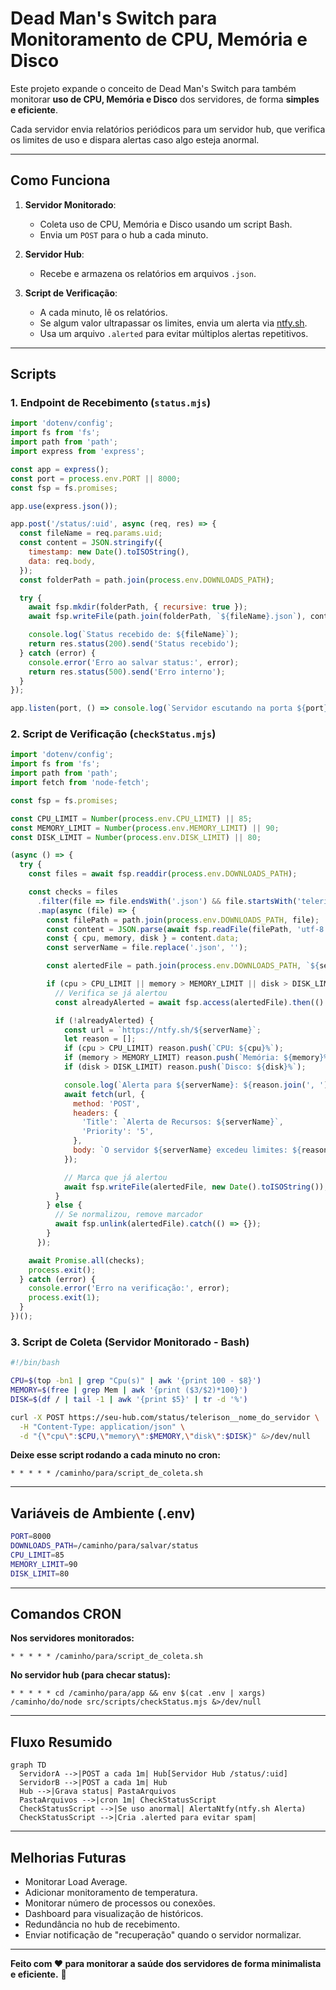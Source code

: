 # Dead Man's Switch para Monitoramento de CPU, Memória e Disco

Este projeto expande o conceito de Dead Man's Switch para também monitorar **uso de CPU, Memória e Disco** dos servidores, de forma **simples e eficiente**.

Cada servidor envia relatórios periódicos para um servidor hub, que verifica os limites de uso e dispara alertas caso algo esteja anormal.

---

## Como Funciona

1. **Servidor Monitorado**:
    - Coleta uso de CPU, Memória e Disco usando um script Bash.
    - Envia um `POST` para o hub a cada minuto.

2. **Servidor Hub**:
    - Recebe e armazena os relatórios em arquivos `.json`.

3. **Script de Verificação**:
    - A cada minuto, lê os relatórios.
    - Se algum valor ultrapassar os limites, envia um alerta via [ntfy.sh](https://ntfy.sh/).
    - Usa um arquivo `.alerted` para evitar múltiplos alertas repetitivos.


---

## Scripts

### 1. Endpoint de Recebimento (`status.mjs`)

```javascript
import 'dotenv/config';
import fs from 'fs';
import path from 'path';
import express from 'express';

const app = express();
const port = process.env.PORT || 8000;
const fsp = fs.promises;

app.use(express.json());

app.post('/status/:uid', async (req, res) => {
  const fileName = req.params.uid;
  const content = JSON.stringify({
    timestamp: new Date().toISOString(),
    data: req.body,
  });
  const folderPath = path.join(process.env.DOWNLOADS_PATH);

  try {
    await fsp.mkdir(folderPath, { recursive: true });
    await fsp.writeFile(path.join(folderPath, `${fileName}.json`), content);

    console.log(`Status recebido de: ${fileName}`);
    return res.status(200).send('Status recebido');
  } catch (error) {
    console.error('Erro ao salvar status:', error);
    return res.status(500).send('Erro interno');
  }
});

app.listen(port, () => console.log(`Servidor escutando na porta ${port}`));
```


### 2. Script de Verificação (`checkStatus.mjs`)

```javascript
import 'dotenv/config';
import fs from 'fs';
import path from 'path';
import fetch from 'node-fetch';

const fsp = fs.promises;

const CPU_LIMIT = Number(process.env.CPU_LIMIT) || 85;
const MEMORY_LIMIT = Number(process.env.MEMORY_LIMIT) || 90;
const DISK_LIMIT = Number(process.env.DISK_LIMIT) || 80;

(async () => {
  try {
    const files = await fsp.readdir(process.env.DOWNLOADS_PATH);

    const checks = files
      .filter(file => file.endsWith('.json') && file.startsWith('telerison__'))
      .map(async (file) => {
        const filePath = path.join(process.env.DOWNLOADS_PATH, file);
        const content = JSON.parse(await fsp.readFile(filePath, 'utf-8'));
        const { cpu, memory, disk } = content.data;
        const serverName = file.replace('.json', '');

        const alertedFile = path.join(process.env.DOWNLOADS_PATH, `${serverName}.alerted`);

        if (cpu > CPU_LIMIT || memory > MEMORY_LIMIT || disk > DISK_LIMIT) {
          // Verifica se já alertou
          const alreadyAlerted = await fsp.access(alertedFile).then(() => true).catch(() => false);

          if (!alreadyAlerted) {
            const url = `https://ntfy.sh/${serverName}`;
            let reason = [];
            if (cpu > CPU_LIMIT) reason.push(`CPU: ${cpu}%`);
            if (memory > MEMORY_LIMIT) reason.push(`Memória: ${memory}%`);
            if (disk > DISK_LIMIT) reason.push(`Disco: ${disk}%`);

            console.log(`Alerta para ${serverName}: ${reason.join(', ')}`);
            await fetch(url, {
              method: 'POST',
              headers: {
                'Title': `Alerta de Recursos: ${serverName}`,
                'Priority': '5',
              },
              body: `O servidor ${serverName} excedeu limites: ${reason.join(', ')}.`,
            });

            // Marca que já alertou
            await fsp.writeFile(alertedFile, new Date().toISOString());
          }
        } else {
          // Se normalizou, remove marcador
          await fsp.unlink(alertedFile).catch(() => {});
        }
      });

    await Promise.all(checks);
    process.exit();
  } catch (error) {
    console.error('Erro na verificação:', error);
    process.exit(1);
  }
})();
```


### 3. Script de Coleta (Servidor Monitorado - Bash)

```bash
#!/bin/bash

CPU=$(top -bn1 | grep "Cpu(s)" | awk '{print 100 - $8}')
MEMORY=$(free | grep Mem | awk '{print ($3/$2)*100}')
DISK=$(df / | tail -1 | awk '{print $5}' | tr -d '%')

curl -X POST https://seu-hub.com/status/telerison__nome_do_servidor \
  -H "Content-Type: application/json" \
  -d "{\"cpu\":$CPU,\"memory\":$MEMORY,\"disk\":$DISK}" &>/dev/null
```

**Deixe esse script rodando a cada minuto no cron:**

```cron
* * * * * /caminho/para/script_de_coleta.sh
```


---

## Variáveis de Ambiente (.env)

```bash
PORT=8000
DOWNLOADS_PATH=/caminho/para/salvar/status
CPU_LIMIT=85
MEMORY_LIMIT=90
DISK_LIMIT=80
```


---

## Comandos CRON

**Nos servidores monitorados:**

```cron
* * * * * /caminho/para/script_de_coleta.sh
```

**No servidor hub (para checar status):**

```cron
* * * * * cd /caminho/para/app && env $(cat .env | xargs) /caminho/do/node src/scripts/checkStatus.mjs &>/dev/null
```


---

## Fluxo Resumido

```mermaid
graph TD
  ServidorA -->|POST a cada 1m| Hub[Servidor Hub /status/:uid]
  ServidorB -->|POST a cada 1m| Hub
  Hub -->|Grava status| PastaArquivos
  PastaArquivos -->|cron 1m| CheckStatusScript
  CheckStatusScript -->|Se uso anormal| AlertaNtfy(ntfy.sh Alerta)
  CheckStatusScript -->|Cria .alerted para evitar spam|
```


---

## Melhorias Futuras

- Monitorar Load Average.
- Adicionar monitoramento de temperatura.
- Monitorar número de processos ou conexões.
- Dashboard para visualização de históricos.
- Redundância no hub de recebimento.
- Enviar notificação de "recuperação" quando o servidor normalizar.


---

**Feito com ❤️ para monitorar a saúde dos servidores de forma minimalista e eficiente.** 🚀

